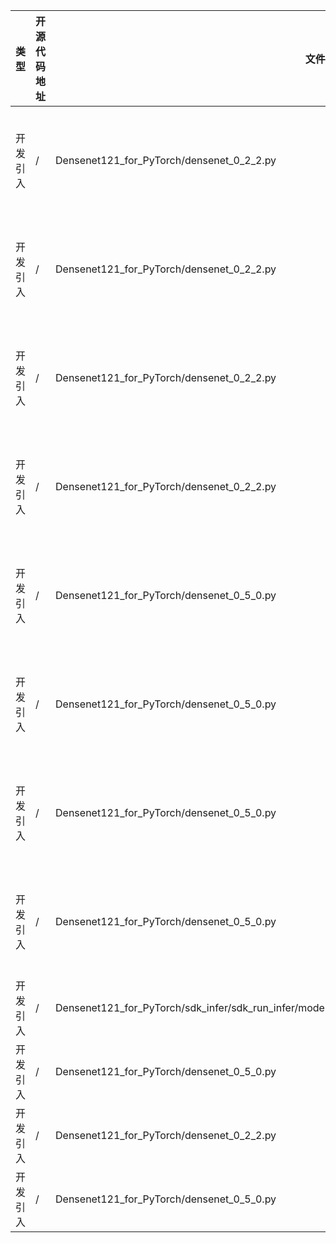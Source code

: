 | 类型   | 开源代码地址 | 文件名                                       | 公网IP地址/公网URL地址/域名/邮箱地址                                       | 用途说明    |
|------|--------|-------------------------------------------|--------------------------------------------------------------|---------|
| 开发引入 | /      | Densenet121_for_PyTorch/densenet_0_2_2.py | https://download.pytorch.org/models/densenet121-a639ec97.pth | 下载预训练模型 |
| 开发引入 | /      | Densenet121_for_PyTorch/densenet_0_2_2.py | https://download.pytorch.org/models/densenet169-b2777c0a.pth | 下载预训练模型 |
| 开发引入 | /      | Densenet121_for_PyTorch/densenet_0_2_2.py | https://download.pytorch.org/models/densenet201-c1103571.pth | 下载预训练模型 |
| 开发引入 | /      | Densenet121_for_PyTorch/densenet_0_2_2.py | https://download.pytorch.org/models/densenet161-8d451a50.pth | 下载预训练模型 |
| 开发引入 | /      | Densenet121_for_PyTorch/densenet_0_5_0.py | https://download.pytorch.org/models/densenet121-a639ec97.pth | 下载预训练模型 |
| 开发引入 | /      | Densenet121_for_PyTorch/densenet_0_5_0.py | https://download.pytorch.org/models/densenet169-b2777c0a.pth | 下载预训练模型 |
| 开发引入 | /      | Densenet121_for_PyTorch/densenet_0_5_0.py | https://download.pytorch.org/models/densenet201-c1103571.pth | 下载预训练模型 |
| 开发引入 | /      | Densenet121_for_PyTorch/densenet_0_5_0.py | https://download.pytorch.org/models/densenet161-8d451a50.pth | 下载预训练模型 |
| 开发引入 | / | Densenet121_for_PyTorch/sdk_infer/sdk_run_infer/models/densenet121/imagenet1000_clsidx_to_labels.names | https://gist.github.com/yrevar/942d3a0ac09ec9e5eb3a | 相关说明 |
| 开发引入 | / | Densenet121_for_PyTorch/densenet_0_5_0.py | https://arxiv.org/pdf/1608.06993.pdf | 论文地址 |
| 开发引入 | / | Densenet121_for_PyTorch/densenet_0_2_2.py | https://arxiv.org/pdf/1608.06993.pdf | 论文地址 |
| 开发引入 | / | Densenet121_for_PyTorch/densenet_0_5_0.py | https://arxiv.org/pdf/1707.06990.pdf | 论文地址 |
